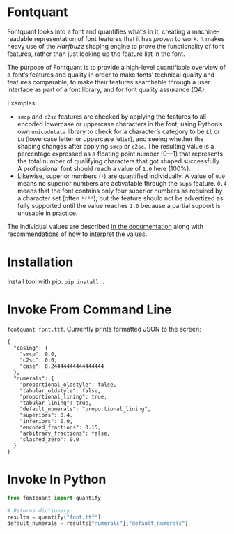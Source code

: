# Fontquant

Fontquant looks into a font and quantifies what’s in it, creating a machine-readable representation of font features that it has _proven_ to work. It makes heavy use of the _Harfbuzz_ shaping engine to prove the functionality of font features, rather than just looking up the feature list in the font.

The purpose of Fontquant is to provide a high-level quantifiable overview of a font’s features and quality in order to make fonts’ technical quality and features comparable, to make their features searchable through a user interface as part of a font library, and for font quality assurance (QA).

Examples: 

* `smcp` and `c2sc` features are checked by applying the features to all encoded lowercase or uppercase characters in the font, using Python’s own `unicodetata` library to check for a character’s category to be `Ll` or `Lu` (lowercase letter or uppercase letter), and seeing whether the shaping changes after applying `smcp` or `c2sc`. The resulting value is a percentage expressed as a floating point number (0—1) that represents the total number of qualifying characters that got shaped successfully. A professional font should reach a value of `1.0` here (100%).
* Likewise, superior numbers (`¹`) are quantified individually. A value of `0.0` means no superior numbers are activatable through the `sups` feature. `0.4` means that the font contains only four superior numbers as required by a character set (often `¹²³⁴`), but the feature should not be advertized as fully supported until the value reaches `1.0` because a partial support is unusable in practice.

The individual values are described [in the documentation](Lib/fontquant/README.md) along with recommendations of how to interpret the values.

# Installation

Install tool with pip: `pip install .`

# Invoke From Command Line

`fontquant font.ttf`.
Currently prints formatted JSON to the screen:

```
{
  "casing": {
    "smcp": 0.0,
    "c2sc": 0.0,
    "case": 0.24444444444444444
  },
  "numerals": {
    "proportional_oldstyle": false,
    "tabular_oldstyle": false,
    "proportional_lining": true,
    "tabular_lining": true,
    "default_numerals": "proportional_lining",
    "superiors": 0.4,
    "inferiors": 0.0,
    "encoded_fractions": 0.15,
    "arbitrary_fractions": false,
    "slashed_zero": 0.0
  }
}
```

# Invoke In Python

```python
from fontquant import quantify

# Returns dictionary:
results = quantify("font.ttf")
default_numerals = results["numerals"]["default_numerals"]
```
